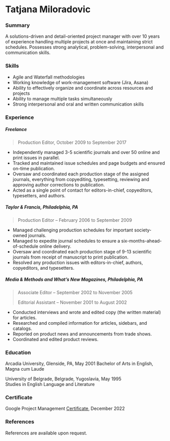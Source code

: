 # Tatjana Miloradovic


### Summary

A solutions-driven and detail-oriented project manager with over 10 years of experience handling multiple projects at once and maintaining strict schedules. Possesses strong analytical, problem-solving, interpersonal and communication skills. 

### Skills

* Agile and Waterfall methodologies
* Working knowledge of work-management software (Jira, Asana)
* Ability to effectively organize and coordinate across resources and projects
* Ability to manage multiple tasks simultaneously 
* Strong interpersonal and oral and written communication skills

### Experience

##### Freelance
> Production Editor, October 2009 to September 2017

* Independently managed 3-5 scientific journals and over 50 online and print issues in parallel.
* Tracked and maintained issue schedules and page budgets and ensured on-time publication. 
* Oversaw and coordinated each production stage of the assigned journals, everything from 			copyediting, typesetting, reviewing and approving author corrections to publication.
* Acted as a single point of contact for editors-in-chief, copyeditors, typesetters, and authors.
      
##### Taylor & Francis, Philadelphia, PA 

> Production Editor – February 2006 to September 2009

* Managed challenging production schedules for important society-owned journals.
* Managed to expedite journal schedules to ensure a six-months-ahead-of-schedule online delivery.
* Oversaw and coordinated each production stage of 9-13 scientific journals from receipt of manuscript to print publication. 
* Resolved any production issues with editors-in-chief, authors, copyeditors, and typesetters. 

##### Media & Methods and What’s New Magazines, Philadelphia, PA
>Associate Editor – September 2002 to November 2005
>
>Editorial Assistant – November 2001 to August 2002

* Conducted interviews and wrote and edited copy (the written material) for articles.
* Researched and compiled information for articles, sidebars, and catalogs.
* Reported on product news and announcements from trade shows.
* Coordinated and edited product reviews.

### Education 
Arcadia University, Glenside, PA, May 2001
Bachelor of Arts in English, Magna cum Laude

University of Belgrade, Belgrade, Yugoslavia, May 1995	 
Studies in English Language and Literature

### Certificate 
Google Project Management [Certificate](https://coursera.org/verify/professional-cert/6WF3X7YGJEZA), December 2022

### References 
References are available upon request. 


